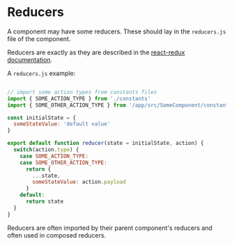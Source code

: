# Reducers

A component may have some reducers. These should lay in the `reducers.js` file of the component.

Reducers are exactly as they are described in the [react-redux documentation](https://redux.js.org/docs/basics/Reducers.html).

A `reducers.js` example:
```javascript

// import some action types from constants files
import { SOME_ACTION_TYPE } from './constants'
import { SOME_OTHER_ACTION_TYPE } from '/app/src/SomeComponent/constants'

const initialState = {
  someStateValue: 'default value'
}

export default function reducer(state = initialState, action) {
  switch(action.type) {
    case SOME_ACTION_TYPE:
    case SOME_OTHER_ACTION_TYPE:
      return {
        ...state,
        someStateValue: action.payload
      }
    default:
      return state
  }
}
```

Reducers are often imported by their parent component's reducers and often used in composed reducers.